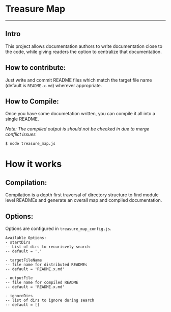 # Treasure Map
---

## Intro
This project allows documentation authors to write documentation close to the code, while giving readers the option to centralize that documentation.

## How to contribute:
Just write and commit README files which match the target file name (default is `README.x.md`) wherever appropriate.

## How to Compile:
Once you have some documetation written, you can compile it all into a single README. 

*Note: The compiled output is should not be checked in due to merge conflict issues*


    $ node treasure_map.js

# How it works

## Compilation:
Compilation is a depth first traversal of directory structure to find module level READMEs
and generate an overall map and compiled documentation.


## Options:
Options are configured in `treasure_map_config.js`.

	Available Options:
	- startDirs
	-- List of dirs to recurisvely search 
	-- default = '.'
	
	- targetFileName
	-- file name for distributed READMEs
	-- default = 'README.x.md'
	
	- outputFile
	-- file name for compiled README
	-- default = 'README.x.md'
	
	- ignoreDirs
	-- list of dirs to ignore during search
	-- default = []
